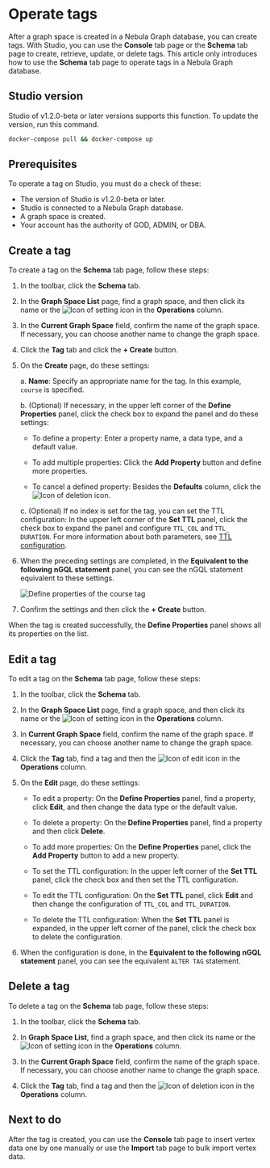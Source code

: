 # Operate tags

After a graph space is created in a Nebula Graph database, you can create tags. With Studio, you can use the **Console** tab page or the **Schema** tab page to create, retrieve, update, or delete tags. This article only introduces how to use the **Schema** tab page to operate tags in a Nebula Graph database.

## Studio version

Studio of v1.2.0-beta or later versions supports this function. To update the version, run this command.

```bash
docker-compose pull && docker-compose up
```

## Prerequisites

To operate a tag on Studio, you must do a check of these:

- The version of Studio is v1.2.0-beta or later.
- Studio is connected to a Nebula Graph database.
- A graph space is created.
- Your account has the authority of GOD, ADMIN, or DBA.

## Create a tag

To create a tag on the **Schema** tab page, follow these steps:

1. In the toolbar, click the **Schema** tab.

2. In the **Graph Space List** page, find a graph space, and then click its name or the ![Icon of setting](https://docs-cdn.nebula-graph.com.cn/nebula-studio-docs/st-ug-018.png "Settings") icon in the **Operations** column.

3. In the **Current Graph Space** field, confirm the name of the graph space. If necessary, you can choose another name to change the graph space.

4. Click the **Tag** tab and click the **+ Create** button.

5. On the **Create** page, do these settings:

   a. **Name**: Specify an appropriate name for the tag. In this example, `course` is specified.

   b. (Optional) If necessary, in the upper left corner of the **Define Properties** panel, click the check box to expand the panel and do these settings:

   - To define a property: Enter a property name, a data type, and a default value.

   - To add multiple properties: Click the **Add Property** button and define more properties.

   - To cancel a defined property: Besides the **Defaults** column, click the ![Icon of deletion](https://docs-cdn.nebula-graph.com.cn/nebula-studio-docs/st-ug-020.png "Cancel") icon.

   c. (Optional) If no index is set for the tag, you can set the TTL configuration: In the upper left corner of the **Set TTL** panel, click the check box to expand the panel and configure `TTL_COL` and `TTL_ DURATION`. For more information about both parameters, see [TTL configuration](https://docs.nebula-graph.com.cn/manual-CN/2.query-language/4.statement-syntax/1.data-definition-statements/TTL/> "Click to go to Nebula Graph website").

6. When the preceding settings are completed, in the **Equivalent to the following nGQL statement** panel, you can see the nGQL statement equivalent to these settings.

   ![Define properties of the `course` tag](https://docs-cdn.nebula-graph.com.cn/nebula-studio-docs/st-ug-028.png "Define a tag")

7. Confirm the settings and then click the **+ Create** button.

When the tag is created successfully, the **Define Properties** panel shows all its properties on the list.

## Edit a tag

To edit a tag on the **Schema** tab page, follow these steps:

1. In the toolbar, click the **Schema** tab.

2. In the **Graph Space List** page, find a graph space, and then click its name or the ![Icon of setting](https://docs-cdn.nebula-graph.com.cn/nebula-studio-docs/st-ug-018.png "Set") icon in the **Operations** column.

3. In **Current Graph Space** field, confirm the name of the graph space. If necessary, you can choose another name to change the graph space.

4. Click the **Tag** tab, find a tag and then the ![Icon of edit](https://docs-cdn.nebula-graph.com.cn/nebula-studio-docs/st-ug-021.png "Edit") icon in the **Operations** column.

5. On the **Edit** page, do these settings:

   - To edit a property: On the **Define Properties** panel, find a property, click **Edit**, and then change the data type or the default value.

   - To delete a property: On the **Define Properties** panel, find a property and then click **Delete**.

   - To add more properties: On the **Define Properties** panel, click the **Add Property** button to add a new property.

   - To set the TTL configuration: In the upper left corner of the **Set TTL** panel, click the check box and then set the TTL configuration.

   - To edit the TTL configuration: On the **Set TTL** panel, click **Edit** and then change the configuration of `TTL_COL` and `TTL_DURATION`.

   - To delete the TTL configuration: When the **Set TTL** panel is expanded, in the upper left corner of the panel, click the check box to delete the configuration.

6. When the configuration is done, in the **Equivalent to the following nGQL statement** panel, you can see the equivalent `ALTER TAG` statement.

## Delete a tag

To delete a tag on the **Schema** tab page, follow these steps:

1. In the toolbar, click the **Schema** tab.

2. In **Graph Space List**, find a graph space, and then click its name or the ![Icon of setting](https://docs-cdn.nebula-graph.com.cn/nebula-studio-docs/st-ug-018.png "Settings") icon in the **Operations** column.

3. In the **Current Graph Space** field, confirm the name of the graph space. If necessary, you can choose another name to change the graph space.

4. Click the **Tag** tab, find a tag and then the ![Icon of deletion](https://docs-cdn.nebula-graph.com.cn/nebula-studio-docs/st-ug-017.png) icon in the **Operations** column.

## Next to do

After the tag is created, you can use the **Console** tab page to insert vertex data one by one manually or use the **Import** tab page to bulk import vertex data.
